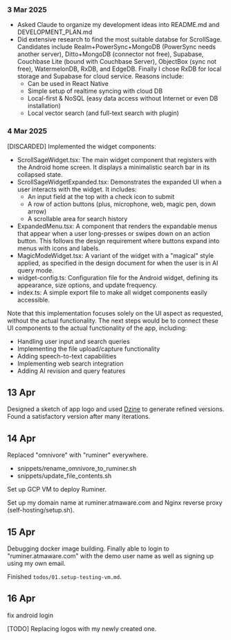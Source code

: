 ### 3 Mar 2025

- Asked Claude to organize my development ideas into README.md and DEVELOPMENT_PLAN.md
- Did extensive research to find the most suitable databse for ScrollSage. Candidates include Realm+PowerSync+MongoDB (PowerSync needs another server), Ditto+MongoDB (connector not free), Supabase, Couchbase Lite (bound with Couchbase Server), ObjectBox (sync not free), WatermelonDB, RxDB, and EdgeDB. Finally I chose RxDB for local storage and Supabase for cloud service. Reasons include:
  - Can be used in React Native
  - Simple setup of realtime syncing with cloud DB
  - Local-first & NoSQL (easy data access without Internet or even DB installation)
  - Local vector search (and full-text search with plugin)

### 4 Mar 2025

[DISCARDED]
Implemented the widget components:
  - ScrollSageWidget.tsx: The main widget component that registers with the Android home screen. It displays a minimalistic search bar in its collapsed state.
  - ScrollSageWidgetExpanded.tsx: Demonstrates the expanded UI when a user interacts with the widget. It includes:
    - An input field at the top with a check icon to submit
    - A row of action buttons (plus, microphone, web, magic pen, down arrow)
    - A scrollable area for search history
  - ExpandedMenu.tsx: A component that renders the expandable menus that appear when a user long-presses or swipes down on an action button. This follows the design requirement where buttons expand into menus with icons and labels.
  - MagicModeWidget.tsx: A variant of the widget with a "magical" style applied, as specified in the design document for when the user is in AI query mode.
  - widget-config.ts: Configuration file for the Android widget, defining its appearance, size options, and update frequency.
  - index.ts: A simple export file to make all widget components easily accessible.

Note that this implementation focuses solely on the UI aspect as requested, without the actual functionality. The next steps would be to connect these UI components to the actual functionality of the app, including:
- Handling user input and search queries
- Implementing the file upload/capture functionality
- Adding speech-to-text capabilities
- Implementing web search integration
- Adding AI revision and query features

## 13 Apr

Designed a sketch of app logo and used [Dzine](https://www.dzine.ai/canvas) to generate refined versions. Found a satisfactory version after many iterations.

## 14 Apr

Replaced "omnivore" with "ruminer" everywhere.
- snippets/rename_omnivore_to_ruminer.sh
- snippets/update_file_contents.sh

Set up GCP VM to deploy Ruminer.

Set up my domain name at ruminer.atmaware.com and Nginx reverse proxy (self-hosting/setup.sh).

## 15 Apr

Debugging docker image building. Finally able to login to "ruminer.atmaware.com" with the demo user name as well as signing up using my own email.

Finished `todos/01.setup-testing-vm.md`.

## 16 Apr

fix android login

[TODO]
Replacing logos with my newly created one.
